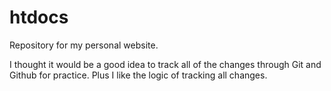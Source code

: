 # htdocs
Repository for my personal website. 

I thought it would be a good idea to track all of the changes through Git and Github for practice. Plus I like the logic of tracking all changes.